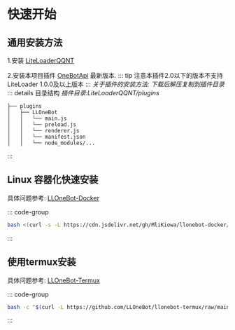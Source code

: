 # 快速开始

## 通用安装方法
1.安装 [LiteLoaderQQNT](https://liteloaderqqnt.github.io/guide/install.html)

2.安装本项目插件 [OneBotApi](https://github.com/linyuchen/LiteLoaderQQNT-OneBotApi/releases/) 最新版本.
::: tip
注意本插件2.0以下的版本不支持LiteLoader 1.0.0及以上版本
:::
*关于插件的安装方法: 下载后解压复制到插件目录*
::: details 目录结构
*插件目录:LiteLoaderQQNT/plugins*
```
├── plugins
│   ├── LLOneBot
│   │   └── main.js
│   │   └── preload.js
│   │   └── renderer.js
│   │   └── manifest.json
│   │   └── node_modules/...
```
:::

## Linux 容器化快速安装

具体问题参考: [LLOneBot-Docker](https://github.com/MliKiowa/llonebot-docker)

::: code-group

```sh [Curl]
bash <(curl -s -L https://cdn.jsdelivr.net/gh/MliKiowa/llonebot-docker/fastboot.sh)
```

::: 

## 使用termux安装

具体问题参考: [LLOneBot-Termux](https://github.com/LLOneBot/llonebot-termux)

::: code-group

```sh [Curl]
bash -c "$(curl -L https://github.com/LLOneBot/llonebot-termux/raw/main/onekey.sh)"
```

::: 


